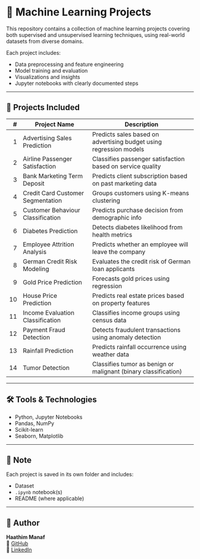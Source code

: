 # 🤖 Machine Learning Projects

This repository contains a collection of machine learning projects covering both supervised and unsupervised learning techniques, using real-world datasets from diverse domains.

Each project includes:
- Data preprocessing and feature engineering
- Model training and evaluation
- Visualizations and insights
- Jupyter notebooks with clearly documented steps

---

## 📂 Projects Included

| # | Project Name | Description |
|--:|--------------|-------------|
| 1 | Advertising Sales Prediction | Predicts sales based on advertising budget using regression models |
| 2 | Airline Passenger Satisfaction | Classifies passenger satisfaction based on service quality |
| 3 | Bank Marketing Term Deposit | Predicts client subscription based on past marketing data |
| 4 | Credit Card Customer Segmentation | Groups customers using K-means clustering |
| 5 | Customer Behaviour Classification | Predicts purchase decision from demographic info |
| 6 | Diabetes Prediction | Detects diabetes likelihood from health metrics |
| 7 | Employee Attrition Analysis | Predicts whether an employee will leave the company |
| 8 | German Credit Risk Modeling | Evaluates the credit risk of German loan applicants |
| 9 | Gold Price Prediction | Forecasts gold prices using regression |
|10 | House Price Prediction | Predicts real estate prices based on property features |
|11 | Income Evaluation Classification | Classifies income groups using census data |
|12 | Payment Fraud Detection | Detects fraudulent transactions using anomaly detection |
|13 | Rainfall Prediction | Predicts rainfall occurrence using weather data |
|14 | Tumor Detection | Classifies tumor as benign or malignant (binary classification) |

---

## 🛠 Tools & Technologies

- Python, Jupyter Notebooks
- Pandas, NumPy
- Scikit-learn
- Seaborn, Matplotlib

---

## 📌 Note

Each project is saved in its own folder and includes:
- Dataset
- `.ipynb` notebook(s)
- README (where applicable)

---

## 🙌 Author

**Haathim Manaf**  
🔗 [GitHub](https://github.com/hathimds)  
🔗 [LinkedIn](www.linkedin.com/in/haathim-manaf-01551131b)

